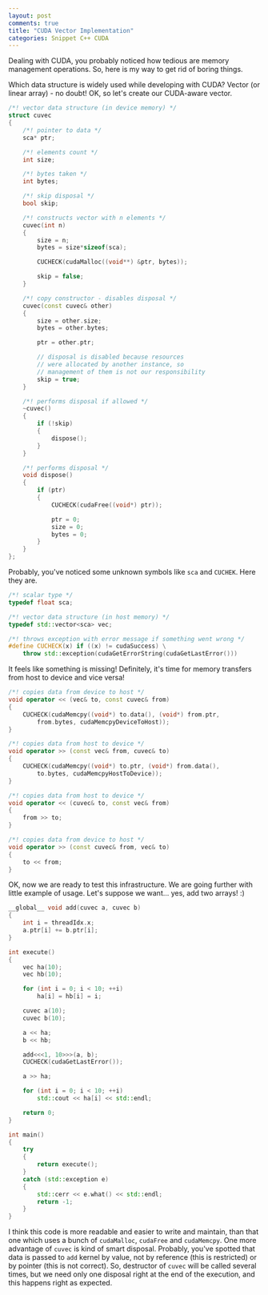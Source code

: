 ```yaml
---
layout: post
comments: true
title: "CUDA Vector Implementation"
categories: Snippet C++ CUDA
---
```

Dealing with CUDA, you probably noticed how tedious are memory management operations. So, here is my way to get rid of boring things.

Which data structure is widely used while developing with CUDA? Vector (or linear array) - no doubt! OK, so let's create our CUDA-aware vector.

```cpp
/*! vector data structure (in device memory) */
struct cuvec
{
	/*! pointer to data */
	sca* ptr;

	/*! elements count */
	int size;

	/*! bytes taken */
	int bytes;

	/*! skip disposal */
	bool skip;

	/*! constructs vector with n elements */
	cuvec(int n)
	{
		size = n;
		bytes = size*sizeof(sca);

		CUCHECK(cudaMalloc((void**) &ptr, bytes));

		skip = false;
	}

	/*! copy constructor - disables disposal */
	cuvec(const cuvec& other)
	{
		size = other.size;
		bytes = other.bytes;

		ptr = other.ptr;

		// disposal is disabled because resources
		// were allocated by another instance, so
		// management of them is not our responsibility
		skip = true;
	}

	/*! performs disposal if allowed */
	~cuvec()
	{
		if (!skip)
		{
			dispose();
		}
	}

	/*! performs disposal */
	void dispose()
	{
		if (ptr)
		{
			CUCHECK(cudaFree((void*) ptr));

			ptr = 0;
			size = 0;
			bytes = 0;
		}
	}
};
```

Probably, you've noticed some unknown symbols like `sca` and `CUCHEK`. Here they are.

```cpp
/*! scalar type */
typedef float sca;

/*! vector data structure (in host memory) */
typedef std::vector<sca> vec;

/*! throws exception with error message if something went wrong */
#define CUCHECK(x) if ((x) != cudaSuccess) \
	throw std::exception(cudaGetErrorString(cudaGetLastError()))
```

It feels like something is missing! Definitely, it's time for memory transfers from host to device and vice versa!

```cpp
/*! copies data from device to host */
void operator << (vec& to, const cuvec& from)
{
	CUCHECK(cudaMemcpy((void*) to.data(), (void*) from.ptr,
		from.bytes, cudaMemcpyDeviceToHost));
}

/*! copies data from host to device */
void operator >> (const vec& from, cuvec& to)
{
	CUCHECK(cudaMemcpy((void*) to.ptr, (void*) from.data(),
		to.bytes, cudaMemcpyHostToDevice));
}

/*! copies data from host to device */
void operator << (cuvec& to, const vec& from)
{
	from >> to;
}

/*! copies data from device to host */
void operator >> (const cuvec& from, vec& to)
{
	to << from;
}
```

OK, now we are ready to test this infrastructure. We are going further with little example of usage. Let's suppose we want... yes, add two arrays! :)

```cpp
__global__ void add(cuvec a, cuvec b)
{
	int i = threadIdx.x;
	a.ptr[i] += b.ptr[i];
}

int execute()
{
	vec ha(10);
	vec hb(10);

	for (int i = 0; i < 10; ++i)
		ha[i] = hb[i] = i;

	cuvec a(10);
	cuvec b(10);

	a << ha;
	b << hb;

	add<<<1, 10>>>(a, b);
	CUCHECK(cudaGetLastError());

	a >> ha;

	for (int i = 0; i < 10; ++i)
		std::cout << ha[i] << std::endl;

	return 0;
}

int main()
{
	try
	{
		return execute();
	}
	catch (std::exception e)
	{
		std::cerr << e.what() << std::endl;
		return -1;
	}
}
```

I think this code is more readable and easier to write and maintain, than that one which uses a bunch of `cudaMalloc`, `cudaFree` and `cudaMemcpy`.
One more advantage of `cuvec` is kind of smart disposal. Probably, you've spotted that data is passed to `add` kernel by value, not by reference (this is restricted) or by pointer (this is not correct). So, destructor of `cuvec` will be called several times, but we need only one disposal right at the end of the execution, and this happens right as expected.
